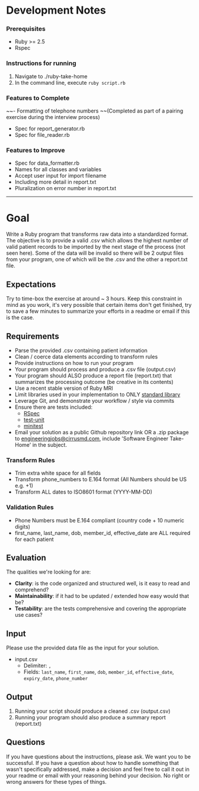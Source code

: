 # Development Notes
### Prerequisites
- Ruby >= 2.5
- Rspec

### Instructions for running
1. Navigate to ./ruby-take-home
2. In the command line, execute `ruby script.rb`

### Features to Complete
~~- Formatting of telephone numbers ~~(Completed as part of a pairing exercise during the interview process)
- Spec for report_generator.rb
- Spec for file_reader.rb

### Features to Improve
- Spec for data_formatter.rb
- Names for all classes and variables
- Accept user input for import filename
- Including more detail in report.txt
- Pluralization on error number in report.txt
---
# Goal

Write a Ruby program that transforms raw data into a standardized format. The objective is to provide a valid .csv which allows the highest number of valid patient records
to be imported by the next stage of the process (not seen here). Some of the data will be invalid so there will be 2 output
files from your program, one of which will be the .csv and the other a report.txt file.

## Expectations

Try to time-box the exercise at around ~ 3 hours.
Keep this constraint in mind as you work, it's very possible that certain items don't get finished, try
to save a few minutes to summarize your efforts in a readme or email if this is the case.

## Requirements

- Parse the provided .csv containing patient information
- Clean / coerce data elements according to transform rules
- Provide instructions on how to run your program
- Your program should process and produce a .csv file (output.csv)
- Your program should ALSO produce a report file (report.txt) that summarizes the processing outcome (be creative in its contents)
- Use a recent stable version of Ruby MRI
- Limit libraries used in your implementation to ONLY [standard library](http://www.ruby-doc.org/stdlib/)
- Leverage Git, and demonstrate your workflow / style via commits
- Ensure there are tests included:
  - [RSpec](https://github.com/rspec/rspec)
  - [test-unit](https://github.com/test-unit/test-unit)
  - [minitest](https://github.com/seattlerb/minitest)
- Email your solution as a public Github repository link OR a .zip package to engineeringjobs@cirrusmd.com, include 'Software Engineer Take-Home' in the subject.

### Transform Rules

- Trim extra white space for all fields
- Transform phone_numbers to E.164 format (All Numbers should be US e.g. +1)
- Transform ALL dates to ISO8601 format (YYYY-MM-DD)

### Validation Rules

- Phone Numbers must be E.164 compliant (country code + 10 numeric digits)
- first_name, last_name, dob, member_id, effective_date are ALL required for each patient

## Evaluation

The qualities we're looking for are:

- **Clarity**: is the code organized and structured well, is it easy to read and comprehend?
- **Maintainability**: if it had to be updated / extended how easy would that be?
- **Testability**: are the tests comprehensive and covering the appropriate use cases?

## Input

Please use the provided data file as the input for your solution.

- input.csv
  - Delimiter: `,`
  - Fields: `last_name`, `first_name`, `dob`, `member_id`, `effective_date`, `expiry_date`, `phone_number`

## Output

1. Running your script should produce a cleaned .csv (output.csv)
2. Running your program should also produce a summary report (report.txt)

## Questions

If you have questions about the instructions, please ask. We want you to be successful. If you have a question about how
to handle something that wasn't specifically addressed, make a decision and feel free to call it out in your
readme or email with your reasoning behind your decision. No right or wrong answers for these types of things.
